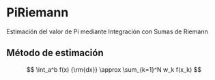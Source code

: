 # PiRiemann
Estimación del valor de Pi mediante Integración con Sumas de Riemann

## Método de estimación

$$
\int_a^b  f(x) {\rm{dx}} \approx \sum_{k=1}^N w_k f(x_k)
$$

